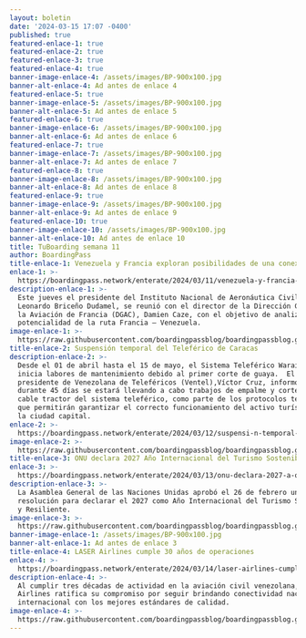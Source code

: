 ```yaml
---
layout: boletin
date: '2024-03-15 17:07 -0400'
published: true
featured-enlace-1: true
featured-enlace-2: true
featured-enlace-3: true
featured-enlace-4: true
banner-image-enlace-4: /assets/images/BP-900x100.jpg
banner-alt-enlace-4: Ad antes de enlace 4
featured-enlace-5: true
banner-image-enlace-5: /assets/images/BP-900x100.jpg
banner-alt-enlace-5: Ad antes de enlace 5
featured-enlace-6: true
banner-image-enlace-6: /assets/images/BP-900x100.jpg
banner-alt-enlace-6: Ad antes de enlace 6
featured-enlace-7: true
banner-image-enlace-7: /assets/images/BP-900x100.jpg
banner-alt-enlace-7: Ad antes de enlace 7
featured-enlace-8: true
banner-image-enlace-8: /assets/images/BP-900x100.jpg
banner-alt-enlace-8: Ad antes de enlace 8
featured-enlace-9: true
banner-image-enlace-9: /assets/images/BP-900x100.jpg
banner-alt-enlace-9: Ad antes de enlace 9
featured-enlace-10: true
banner-image-enlace-10: /assets/images/BP-900x100.jpg
banner-alt-enlace-10: Ad antes de enlace 10
title: TuBoarding semana 11
author: BoardingPass
title-enlace-1: Venezuela y Francia exploran posibilidades de una conexión aérea directa
enlace-1: >-
  https://boardingpass.network/enterate/2024/03/11/venezuela-y-francia-exploran-posibilidades-de-una-conexi-n-a-rea-directa/
description-enlace-1: >-
  Este jueves el presidente del Instituto Nacional de Aeronáutica Civil (INAC),
  Leonardo Briceño Dudamel, se reunió con el director de la Dirección General de
  la Aviación de Francia (DGAC), Damien Caze, con el objetivo de analizar la
  potencialidad de la ruta Francia – Venezuela.
image-enlace-1: >-
  https://raw.githubusercontent.com/boardingpassblog/boardingpassblog.github.io/main/assets/images/Francia-Venezuela.jpg
title-enlace-2: Suspensión temporal del Teleférico de Caracas
description-enlace-2: >-
  Desde el 01 de abril hasta el 15 de mayo, el Sistema Teleférico Warairarepano,
  inicia labores de mantenimiento debido al primer corte de guaya.  El
  presidente de Venezolana de Teleféricos (Ventel),Víctor Cruz, informó que
  durante 45 días se estará llevando a cabo trabajos de empalme y corte del
  cable tractor del sistema teleférico, como parte de los protocolos técnicos
  que permitirán garantizar el correcto funcionamiento del activo turístico de
  la ciudad capital.
enlace-2: >-
  https://boardingpass.network/enterate/2024/03/12/suspensi-n-temporal-del-telef-rico-de-caracas/
image-enlace-2: >-
  https://raw.githubusercontent.com/boardingpassblog/boardingpassblog.github.io/main/assets/images/Teleferico.jpg
title-enlace-3: ONU declara 2027 Año Internacional del Turismo Sostenible y Resiliente
enlace-3: >-
  https://boardingpass.network/enterate/2024/03/13/onu-declara-2027-a-o-internacional-del-turismo-sostenible-y-resiliente/
description-enlace-3: >-
  La Asamblea General de las Naciones Unidas aprobó el 26 de febrero una
  resolución para declarar el 2027 como Año Internacional del Turismo Sostenible
  y Resiliente.
image-enlace-3: >-
  https://raw.githubusercontent.com/boardingpassblog/boardingpassblog.github.io/main/assets/images/onu.jpg
banner-image-enlace-1: /assets/images/BP-900x100.jpg
banner-alt-enlace-1: Ad antes de enlace 3
title-enlace-4: LASER Airlines cumple 30 años de operaciones
enlace-4: >-
  https://boardingpass.network/enterate/2024/03/14/laser-airlines-cumple-30-a-os-de-operaciones/
description-enlace-4: >-
  Al cumplir tres décadas de actividad en la aviación civil venezolana, LASER
  Airlines ratifica su compromiso por seguir brindando conectividad nacional e
  internacional con los mejores estándares de calidad.
image-enlace-4: >-
  https://raw.githubusercontent.com/boardingpassblog/boardingpassblog.github.io/main/assets/images/Avion-Laser.jpg
---
```


